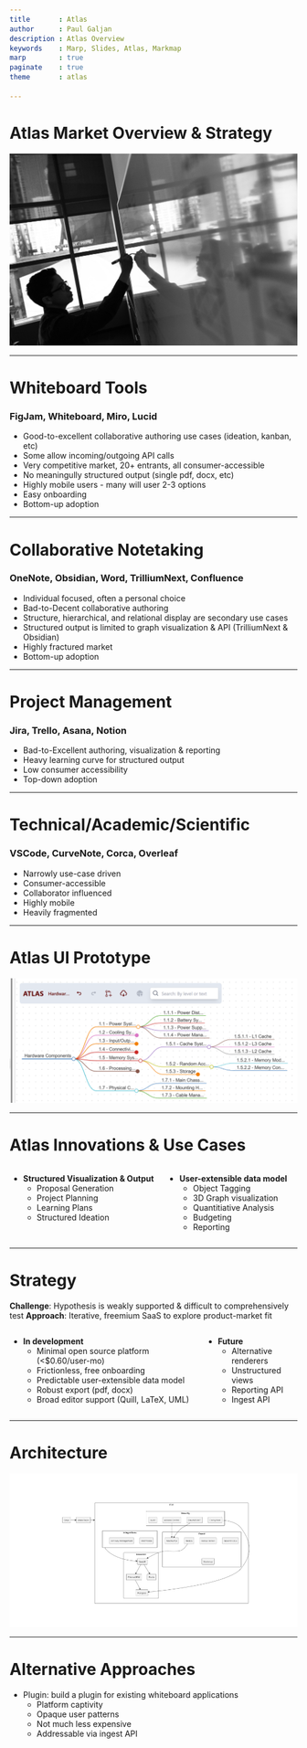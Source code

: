 ```yaml
---
title       : Atlas
author      : Paul Galjan
description : Atlas Overview
keywords    : Marp, Slides, Atlas, Markmap
marp        : true
paginate    : true
theme       : atlas

---
```


# Atlas Market Overview & Strategy
![bg right:33% brightness:0.7](./img/pexels-divinetechygirl-1181365.jpg)

---


# Whiteboard Tools
### FigJam, Whiteboard, Miro, Lucid
- Good-to-excellent collaborative authoring use cases (ideation, kanban, etc)
- Some allow incoming/outgoing API calls
- Very competitive market, 20+ entrants, all consumer-accessible
- No meaningully structured output (single pdf, docx, etc)
- Highly mobile users - many will user 2-3 options
- Easy onboarding
- Bottom-up adoption

---

# Collaborative Notetaking
### OneNote, Obsidian, Word, TrilliumNext, Confluence
- Individual focused, often a personal choice
- Bad-to-Decent collaborative authoring
- Structure, hierarchical, and relational display are secondary use cases
- Structured output is limited to graph visualization & API (TrilliumNext & Obsidian)
- Highly fractured market
- Bottom-up adoption

---

# Project Management
### Jira, Trello, Asana, Notion
- Bad-to-Excellent authoring, visualization & reporting
- Heavy learning curve for structured output
- Low consumer accessibility
- Top-down adoption

---
# Technical/Academic/Scientific 
### VSCode, CurveNote, Corca, Overleaf
- Narrowly use-case driven
- Consumer-accessible
- Collaborator influenced
- Highly mobile
- Heavily fragmented


---
# Atlas UI Prototype
![](./img/structure.png)

---

# Atlas Innovations & Use Cases
<div class="columns">
<div>

<!-- _class: cool-list -->
- **Structured Visualization & Output**
  - Proposal Generation
  - Project Planning
  - Learning Plans
  - Structured Ideation

</div>  
<div>    

- **User-extensible data model**
  - Object Tagging
  - 3D Graph visualization
  - Quantitiative Analysis
  - Budgeting
  - Reporting 

</div>    
</div>        


---
# Strategy

**Challenge**: Hypothesis is weakly supported & difficult to comprehensively test
**Approach**: Iterative, freemium SaaS to explore product-market fit
<div class="columns">
<div>

<!-- _class: cool-list -->
- **In development**
  - Minimal open source platform (<$0.60/user-mo)
  - Frictionless, free onboarding
  - Predictable user-extensible data model
  - Robust export (pdf, docx)
  - Broad editor support (Quill, LaTeX, UML)

</div>  
<div>    

- **Future**
  - Alternative renderers
  - Unstructured views
  - Reporting API
  - Ingest API

</div>    
</div>        


---

# Architecture
![bg vertical right:60% w:90% ](./img/atlasarch.png)

---
# Alternative Approaches
- Plugin:  build a plugin for existing whiteboard applications
  - Platform captivity
  - Opaque user patterns
  - Not much less expensive
  - Addressable via ingest API
